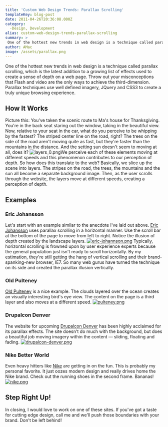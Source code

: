 ```yaml
---
title: 'Custom Web Design Trends: Parallax Scrolling'
templateKey: blog-post
date: 2011-04-26T20:36:08.000Z
category: 
  -Design, Development
alias: custom-web-design-trends-parallax-scrolling
summary: > 
 One of the hottest new trends in web design is a technique called parallax scrolling, which is the latest addition to a growing list of effects used to create a sense of depth on a web page. Throw out your misconceptions that Flash and video are the only ways to achieve the third-dimension. Parallax techniques use well defined imagery, JQuery and CSS3 to create a truly unique browsing experience.
author: AMac
image: /assets/parallax.png
---
```


One of the hottest new trends in web design is a technique called parallax scrolling, which is the latest addition to a growing list of effects used to create a sense of depth on a web page. Throw out your misconceptions that Flash and video are the only ways to achieve the third-dimension. Parallax techniques use well defined imagery, JQuery and CSS3 to create a truly unique browsing experience.

How It Works
------------

Picture this: You've taken the scenic route to Ma's house for Thanksgiving. You're in the back seat staring out the window, taking in the beautiful view. Now, relative to your seat in the car, what do you perceive to be whipping by the fastest? The striped center line on the road, right? The trees on the side of the road aren't moving quite as fast, but they're faster than the mountains in the distance. And the setting sun doesn't seem to moving at all, does it? ![layers_0.png](/assets/layers_0.png)We perceive each of these elements moving at different speeds and this phenomenon contributes to our perception of depth. So how does this translate to the web? Basically, we slice up the scene into layers. The stripes on the road, the trees, the mountains and the sun all become a separate background image. Then, as the user scrolls through the website, the layers move at different speeds, creating a perception of depth.

Examples
--------

### Eric Johansson

Let's start with an example similar to the anecdote I've laid out above. [Eric Johansson](http://ericj.se/) uses parallax scrolling in a horizontal manner. Use the scroll bar at the bottom of the page to move from left to right. Notice the illusion of depth created by the landscape layers. [![eric-johannson.png](/assets/eric-johannson.png)](http://ericj.se/) Typically, horizontal scrolling is frowned upon by user experience experts because the general population just isn't ready to scroll horizontally. By my estimation, they're still getting the hang of vertical scrolling and their brand-spanking-new browser, IE7. So many web gurus have turned the technique on its side and created the parallax illusion vertically.

### Old Pulteney

[Old Pulteney](http://www.rowtothepole.com/) is a nice example. The clouds layered over the ocean creates an visually interesting bird's eye view. The content on the page is a third layer and also moves at a different speed. [![pulteney.png](/assets/pulteney.png)](http://www.rowtothepole.com/)

### Drupalcon Denver

The website for upcoming [Drupalcon Denver](http://denver2012.drupal.org/) has been highly acclaimed for its parallax effects. The site doesn't do much with the background, but does a beautiful job moving imagery within the content — sliding, floating and fading. [![drupalcon-denver.png](/assets/drupalcon-denver.png)](http://denver2012.drupal.org/)

### Nike Better World

Even heavy hitters like [Nike](http://www.nike.com/us/en_us/c/better-world/) are getting in on the fun. This is probably my personal favorite. It just oozes modern design and really drives home the Nike brand. Check out the running shoes in the second frame. Bananas! [![nike.png](/assets/nike.png)](http://www.nike.com/us/en_us/c/better-world/)

Step Right Up!
--------------

In closing, I would love to work on one of these sites. If you've got a taste for cutting edge design, call me and we'll push those boundaries with your brand. Don't be left behind!